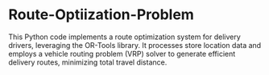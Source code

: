 # Route-Optiization-Problem
This Python code implements a route optimization system for delivery drivers, leveraging the OR-Tools library. It processes store location data and employs a vehicle routing problem (VRP) solver to generate efficient delivery routes, minimizing total travel distance.
